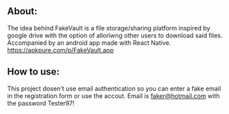 ## About:

The idea behind FakeVault is a file storage/sharing platform inspired by google drive with the option of alloriwng other users to download said files. Accompanied by an android app made with React Native. https://apkpure.com/p/FakeVault.app

## How to use:

This project dosen't use email authentication so you can enter a fake email in the registration form or use the accout. Email is faker@hotmail.com with the password Tester97!
